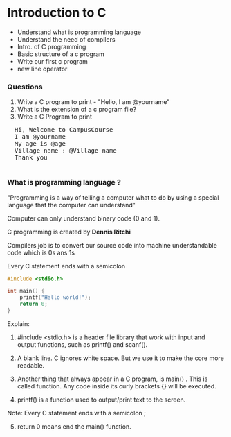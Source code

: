# Introduction to C 

 - Understand what is programming language 
 - Understand the need of compilers 
 - Intro. of C programming 
 - Basic structure of a c program 
 - Write our first c program 
 - new line operator 

### Questions 
 1. Write a C program to print - "Hello, I am @yourname" 
 2. What is the extension of a c program file? 
 3. Write a C Program to print 
  <pre>
  Hi, Welcome to CampusCourse
  I am @yourname
  My age is @age
  Village name : @Village name
  Thank you
  </pre>

 ### What is programming language ?
  "Programming is a way of telling a computer what to do by using a special language that the computer can understand"

  Computer can only understand binary code (0 and 1).

  C programming is created by <b>Dennis Ritchi</b>

  Compilers job is to convert our source code into machine understandable code which is 0s ans 1s 

  Every C statement ends with a semicolon

```c
#include <stdio.h>

int main() {
    printf("Hello world!");
    return 0;
}
```

Explain: 

1. #include <stdio.h> is a header file library that work with input and output functions, such as printf() and scanf().

2. A blank line. C ignores white space. But we use it to make the core more readable. 

3. Another thing that always appear in a C program, is main() . This is called function. Any code inside its curly brackets {} will be executed. 

4. printf() is a function used to output/print text to the screen. 

Note: Every C statement ends with a semicolon ;

5. return 0 means end the main() function. 

